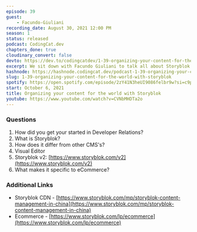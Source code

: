 ```yaml
---
episode: 39
guest: 
    - Facundo-Giuliani
recording_date: August 30, 2021 12:00 PM
season: 1
status: released
podcast: CodingCat.dev
chapters_done: true
cloudinary_convert: false
devto: https://dev.to/codingcatdev/1-39-organizing-your-content-for-the-world-with-storyblok-4co1
excerpt: We sit down with Facundo Giuliani to talk all about Storyblok and how it differs form other Content Management System.
hashnode: https://hashnode.codingcat.dev/podcast-1-39-organizing-your-content-for-the-world-with-storyblok
slug: 1-39-organizing-your-content-for-the-world-with-storyblok
spotify: https://open.spotify.com/episode/2zY41N3heUI9086felbr9w?si=c9pH-CffT76a68uMg5jFLQ
start: October 6, 2021
title: Organizing your content for the world with Storyblok
youtube: https://www.youtube.com/watch?v=CVNbMHDTa2o
---
```

### Questions

1. How did you get your started in Developer Relations?
2. What is Storyblok?
3. How does it differ from other CMS's?
4. Visual Editor
5. Storyblok v2: [https://www.storyblok.com/v2](https://www.storyblok.com/v2)
6. What makes it specific to eCommerce?

### Additional Links

- Storyblok CDN - [https://www.storyblok.com/mp/storyblok-content-management-in-china](https://www.storyblok.com/mp/storyblok-content-management-in-china)
- Ecommerce - [https://www.storyblok.com/lp/ecommerce](https://www.storyblok.com/lp/ecommerce)
